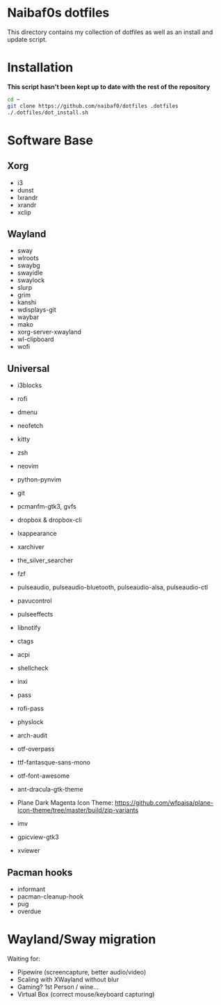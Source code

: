 Naibaf0s dotfiles
=================

This directory contains my collection of dotfiles as well as an install and
update script.

Installation 
============
**This script hasn't been kept up to date with the rest of the repository**

```bash
cd ~
git clone https://github.com/naibaf0/dotfiles .dotfiles
./.dotfiles/dot_install.sh
```

Software Base
=============

Xorg
----
* i3
* dunst
* lxrandr
* xrandr
* xclip

Wayland
-------
* sway
* wlroots
* swaybg
* swayidle
* swaylock
* slurp
* grim
* kanshi
* wdisplays-git
* waybar
* mako
* xorg-server-xwayland
* wl-clipboard
* wofi


Universal
---------
* i3blocks
* rofi
* dmenu
* neofetch
* kitty
* zsh
* neovim
* python-pynvim
* git
* pcmanfm-gtk3, gvfs
* dropbox & dropbox-cli
* lxappearance
* xarchiver
* the_silver_searcher
* fzf
* pulseaudio, pulseaudio-bluetooth, pulseaudio-alsa, pulseaudio-ctl
* pavucontrol
* pulseeffects
* libnotify
* ctags
* acpi
* shellcheck
* inxi
* pass
* rofi-pass
* physlock
* arch-audit


* otf-overpass
* ttf-fantasque-sans-mono
* otf-font-awesome

* ant-dracula-gtk-theme

* Plane Dark Magenta Icon Theme: https://github.com/wfpaisa/plane-icon-theme/tree/master/build/zip-variants

* imv
* gpicview-gtk3
* xviewer

Pacman hooks
------------
* informant
* pacman-cleanup-hook
* pug
* overdue 

Wayland/Sway migration
======================

Waiting for:
* Pipewire (screencapture, better audio/video)
* Scaling with XWayland without blur
* Gaming? 1st Person / wine...
* Virtual Box (correct mouse/keyboard capturing)

